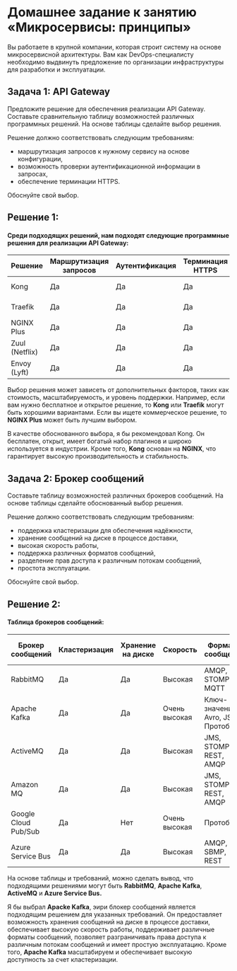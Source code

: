 # Домашнее задание к занятию «Микросервисы: принципы»

Вы работаете в крупной компании, которая строит систему на основе микросервисной архитектуры.
Вам как DevOps-специалисту необходимо выдвинуть предложение по организации инфраструктуры для разработки и эксплуатации.

## Задача 1: API Gateway 

Предложите решение для обеспечения реализации API Gateway. Составьте сравнительную таблицу возможностей различных программных решений. На основе таблицы сделайте выбор решения.

Решение должно соответствовать следующим требованиям:
- маршрутизация запросов к нужному сервису на основе конфигурации,
- возможность проверки аутентификационной информации в запросах,
- обеспечение терминации HTTPS.

Обоснуйте свой выбор. 

## Решение 1: 
 
#### **Среди подходящих решений, нам подходят следующие программные решения для реализации API Gateway:**
  
| Решение          | Маршрутизация запросов | Аутентификация | Терминация HTTPS | Стоимость/Бесплатность |
|------------------|------------------------|----------------|------------------|-------------------------|
| Kong             | Да                     | Да             | Да               | Бесплатно (Open Source)  |
| Traefik          | Да                     | Да             | Да               | Бесплатно (Open Source)  |
| NGINX Plus       | Да                     | Да             | Да               | Коммерческая            |
| Zuul (Netflix)   | Да                     | Да             | Да               | Бесплатно (Open Source)  |
| Envoy (Lyft)     | Да                     | Да             | Да               | Бесплатно (Open Source)  |

Выбор решения может зависеть от дополнительных факторов, таких как стоимость, масштабируемость, и уровень поддержки. Например, если вам нужно бесплатное и открытое решение, то **Kong** или **Traefik** могут быть хорошими вариантами. Если вы ищете коммерческое решение, то **NGINX Plus** может быть лучшим выбором.

В качестве обоснованного выбора, я бы рекомендовал Kong. Он бесплатен, открыт, имеет богатый набор плагинов и широко используется в индустрии. Кроме того, **Kong** основан на **NGINX**, что гарантирует высокую производительность и стабильность.

## Задача 2: Брокер сообщений

Составьте таблицу возможностей различных брокеров сообщений. На основе таблицы сделайте обоснованный выбор решения.

Решение должно соответствовать следующим требованиям:
- поддержка кластеризации для обеспечения надёжности,
- хранение сообщений на диске в процессе доставки,
- высокая скорость работы,
- поддержка различных форматов сообщений,
- разделение прав доступа к различным потокам сообщений,
- простота эксплуатации.

Обоснуйте свой выбор.

## Решение 2: 

#### **Таблица брокеров сообщений:**
| Брокер сообщений | Кластеризация | Хранение на диске | Скорость | Форматы сообщений | Разделение прав доступа | Простота эксплуатации |
|---|---|---|---|---|---|---|
| RabbitMQ | Да | Да | Высокая | AMQP, STOMP, MQTT | Да | Средняя |
| Apache Kafka | Да | Да | Очень высокая | Ключ-значение, Avro, JSON, Протобуф | Да | Высокая |
| ActiveMQ | Да | Да | Высокая | JMS, STOMP, REST, AMQP | Да | Высокая |
| Amazon MQ | Да | Да | Высокая | JMS, STOMP, REST, AMQP | Да | Высокая |
| Google Cloud Pub/Sub | Да | Нет | Очень высокая | Протобуф | Да | Очень высокая |
| Azure Service Bus | Да | Да | Высокая | AMQP, SBMP, REST | Да | Высокая |

На основе таблицы и требований, можно сделать вывод, что подходящими решениями могут быть **RabbitMQ**, **Apache Kafka**, **ActiveMQ** и **Azure Service Bus.**

Я бы выбрал **Apacke Kafka**, эири блокер сообщений является подходящим решением для указанных требований. Он предоставляет возможность хранения сообщений на диске в процессе доставки, обеспечивает высокую скорость работы, поддерживает различные форматы сообщений, позволяет разграничивать права доступа к различным потокам сообщений и имеет простую эксплуатацию. Кроме того, **Apache Kafka** масштабируем и обеспечивает высокую доступность за счет кластеризации.

